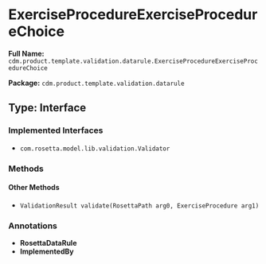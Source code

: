 # ExerciseProcedureExerciseProcedureChoice

**Full Name:** `cdm.product.template.validation.datarule.ExerciseProcedureExerciseProcedureChoice`

**Package:** `cdm.product.template.validation.datarule`

## Type: Interface

### Implemented Interfaces

- `com.rosetta.model.lib.validation.Validator`

### Methods

#### Other Methods

- `ValidationResult validate(RosettaPath arg0, ExerciseProcedure arg1)`

### Annotations

- **RosettaDataRule**
- **ImplementedBy**

